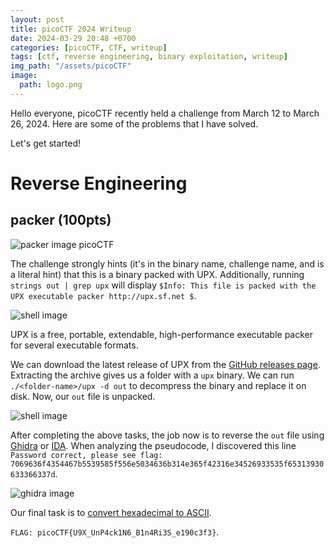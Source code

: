 ```yaml
---
layout: post
title: picoCTF 2024 Writeup
date: 2024-03-29 20:48 +0700
categories: [picoCTF, CTF, writeup]
tags: [ctf, reverse engineering, binary exploitation, writeup]
img_path: "/assets/picoCTF"
image:
  path: logo.png
---
```


Hello everyone, picoCTF recently held a challenge from March 12 to March 26, 2024. Here are some of the problems that I have solved.

Let's get started!

# Reverse Engineering

## packer (100pts)

![packer image picoCTF](/img/20240329220649.png)

The challenge strongly hints (it's in the binary name, challenge name, and is a literal hint) that this is a binary packed with UPX. Additionally, running `strings out | grep upx` will display `$Info: This file is packed with the UPX executable packer http://upx.sf.net $`.

![shell image](/img/20240329223902.png)

UPX is a free, portable, extendable, high-performance executable packer for several executable formats.

We can download the latest release of UPX from the [GitHub releases page](https://github.com/upx/upx/releases). Extracting the archive gives us a folder with a `upx` binary. We can run `./<folder-name>/upx -d out` to decompress the binary and replace it on disk. Now, our `out` file is unpacked.

![shell image](/img/20240329225456.png)

After completing the above tasks, the job now is to reverse the `out` file using [Ghidra](https://ghidra-sre.org/) or [IDA](https://hex-rays.com/ida-pro/). When analyzing the pseudocode, I discovered this line `Password correct, please see flag: 7069636f4354467b5539585f556e5034636b314e365f42316e34526933535f65313930633366337d`.

![ghidra image](/img/20240329232511.png)

Our final task is to [convert hexadecimal to ASCII](https://www.rapidtables.com/convert/number/hex-to-ascii.html).

`FLAG: picoCTF{U9X_UnP4ck1N6_B1n4Ri3S_e190c3f3}`.
